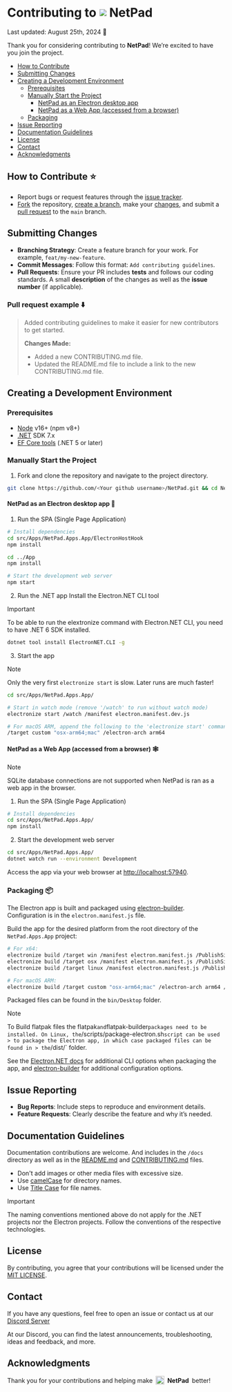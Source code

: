 
#  <div style="display: flex; align-items: center; gap: 7px">Contributing to<img src="https://github.com/tareqimbasher/netpad/blob/main/src/Apps/NetPad.Apps.App/wwwroot/logo/circle/32x32.png?raw=true"/>NetPad</div>

Last updated: August 25th, 2024 :book:

Thank you for considering contributing to **NetPad**! We’re excited to have you join the project.

- [How to Contribute](#how-to-contribute-star)
- [Submitting Changes](#submitting-changes)
- [Creating a Development Environment](#creating-a-development-environment)
  - [Prerequisites](#prerequisites)
  - [Manually Start the Project](#manually-start-the-project)
    - [NetPad as an Electron desktop app](#netpad-as-an-electron-desktop-app-wrench)
    - [NetPad as a Web App (accessed from a browser)](#netpad-as-a-web-app-accessed-from-a-browser-spider_web)
  - [Packaging](#packaging-package)
- [Issue Reporting](#issue-reporting)
- [Documentation Guidelines](#documentation-guidelines)
- [License](#license)
- [Contact](#contact)
- [Acknowledgments](#acknowledgments)

## How to Contribute :star:
- Report bugs or request features through the [issue tracker](https://github.com/tareqimbasher/NetPad/issues).
- [Fork](https://docs.github.com/en/pull-requests/collaborating-with-pull-requests/working-with-forks/fork-a-repo) the repository, [create a branch](https://git-scm.com/docs/git-checkout), make your [changes](https://stackoverflow.com/questions/76776374/how-do-i-add-commit-and-push-code-to-git-using-git-bash-command-at-once#answer-76776375), and submit a [pull request](https://docs.github.com/en/pull-requests/collaborating-with-pull-requests/proposing-changes-to-your-work-with-pull-requests/creating-a-pull-request) to the `main` branch.

## Submitting Changes
- **Branching Strategy**: Create a feature branch for your work. For example, `feat/my-new-feature`.
- **Commit Messages**: Follow this format: `Add contributing guidelines`.
- **Pull Requests**: Ensure your PR includes **tests** and follows our coding standards. A small **description** of the changes as well as the **issue number** (if applicable).

### Pull request example :arrow_down:

> Added contributing guidelines to make it easier for new contributors to get started.
>
> **Changes Made:**
> 
> - Added a new CONTRIBUTING.md file.
> - Updated the README.md file to include a link to the new CONTRIBUTING.md file.

## Creating a Development Environment
### Prerequisites
- [Node](https://nodejs.org/en/download/prebuilt-installer/current) v16+ (npm v8+)
- [.NET](https://dotnet.microsoft.com/en-us/download/dotnet/7.0) SDK 7.x
- [EF Core tools](https://learn.microsoft.com/en-us/ef/core/cli/dotnet) (.NET 5 or later)

### Manually Start the Project
1. Fork and clone the repository and navigate to the project directory.
```bash
git clone https://github.com/<Your github username>/NetPad.git && cd NetPad
```

#### NetPad as an Electron desktop app :wrench:

1. Run the SPA (Single Page Application)

```bash
# Install dependencies
cd src/Apps/NetPad.Apps.App/ElectronHostHook
npm install

cd ../App
npm install

# Start the development web server
npm start
```

2. Run the .NET app
Install the Electron.NET CLI tool

> [!IMPORTANT]
> To be able to run the elextronize command with Electron.NET CLI, you need to have .NET 6 SDK installed.

```bash
dotnet tool install ElectronNET.CLI -g
```

3. Start the app

> [!NOTE]
> Only the very first `electronize start` is slow. Later runs are much faster!

```bash
cd src/Apps/NetPad.Apps.App/

# Start in watch mode (remove '/watch' to run without watch mode)
electronize start /watch /manifest electron.manifest.dev.js

# For macOS ARM, append the following to the 'electronize start' command
/target custom "osx-arm64;mac" /electron-arch arm64
```

#### NetPad as a Web App (accessed from a browser) :spider_web:

> [!NOTE]
> SQLite database connections are not supported when NetPad is ran as a web app in the browser.

1. Run the SPA (Single Page Application)

```bash
# Install dependencies
cd src/Apps/NetPad.Apps.App/
npm install
```

2. Start the development web server
```bash
cd src/Apps/NetPad.Apps.App/
dotnet watch run --environment Development
```

Access the app via your web browser at [http://localhost:57940](http://localhost:57940).

### Packaging :package:

The Electron app is built and packaged using
[electron-builder](https://www.electron.build/). Configuration is in the `electron.manifest.js`
file.

Build the app for the desired platform from the root directory of the `NetPad.Apps.App` project:

```bash
# For x64:
electronize build /target win /manifest electron.manifest.js /PublishSingleFile false
electronize build /target osx /manifest electron.manifest.js /PublishSingleFile false
electronize build /target linux /manifest electron.manifest.js /PublishSingleFile false

# For macOS ARM:
electronize build /target custom "osx-arm64;mac" /electron-arch arm64 /manifest electron.manifest.js /PublishSingleFile false
```

Packaged files can be found in the `bin/Desktop` folder.

> [!NOTE]
> To Build flatpak files the flatpak` and `flatpak-builder` packages need to be installed.
> On Linux, the `/scripts/package-electron.sh` script can be used
     > to package the Electron app, in which case packaged files can be found in
     > the `/dist/` folder.

See the [Electron.NET docs](https://github.com/ElectronNET/Electron.NET#-build)
for additional CLI options when packaging the app,
and [electron-builder](https://www.electron.build/) for additional configuration
options.

## Issue Reporting
- **Bug Reports**: Include steps to reproduce and environment details.
- **Feature Requests**: Clearly describe the feature and why it’s needed.

## Documentation Guidelines
Documentation contributions are welcome. And includes in the `/docs` directory as well as in the [README.md](./README.md) and [CONTRIBUTING.md](./CONTRIBUTING.md) files.

* Don't add images or other media files with excessive size.
* Use [camelCase](https://en.wikipedia.org/wiki/Camel_case) for directory names.
* Use [Title Case](https://apastyle.apa.org/style-grammar-guidelines/capitalization/title-case) for file names.

> [!IMPORTANT]
> The naming conventions mentioned above do not apply for the .NET projects nor the Electron projects. Follow the conventions of the respective technologies.

## License
By contributing, you agree that your contributions will be licensed under the [MIT LICENSE](./LICENSE).

## Contact
If you have any questions, feel free to open an issue or contact us at our [Discord Server](https://discord.gg/FrgzNBYQFW)

At our Discord, you can find the latest announcements, troubleshooting, ideas and feedback, and more.

## Acknowledgments
<div style="display: flex; align-items: center; gap: 7px">Thank you for your contributions and helping make<img width="20px" src="https://github.com/tareqimbasher/netpad/blob/main/src/Apps/NetPad.Apps.App/wwwroot/logo/circle/32x32.png?raw=true"/><b>NetPad</b> better!</div>
